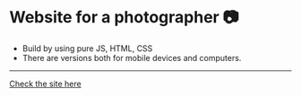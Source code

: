 # Website for a photographer :camera:
- Build by using pure JS, HTML, CSS
- There are versions both for mobile devices and computers. 
___
[Check the site here](https://mariazakharova0805.github.io/mkirillov/)
